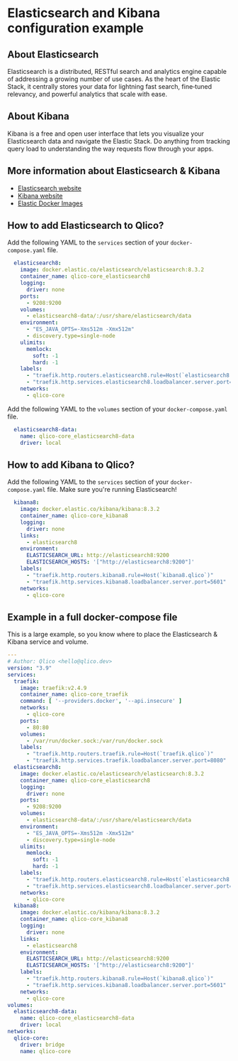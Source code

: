 # Elasticsearch and Kibana configuration example

## About Elasticsearch

Elasticsearch is a distributed, RESTful search and analytics engine capable of
addressing a growing number of use cases. As the heart of the Elastic Stack, it
centrally stores your data for lightning fast search, fine‑tuned relevancy, and
powerful analytics that scale with ease.

## About Kibana

Kibana is a free and open user interface that lets you visualize your
Elasticsearch data and navigate the Elastic Stack. Do anything from tracking
query load to understanding the way requests flow through your apps.

## More information about Elasticsearch & Kibana

* [Elasticsearch website](https://www.elastic.co/elasticsearch/)
* [Kibana website](https://www.elastic.co/kibana)
* [Elastic Docker Images](https://www.docker.elastic.co/)

## How to add Elasticsearch to Qlico?

Add the following YAML to the `services` section of your `docker-compose.yaml`
file.

```yaml
  elasticsearch8:
    image: docker.elastic.co/elasticsearch/elasticsearch:8.3.2
    container_name: qlico-core_elasticsearch8
    logging:
      driver: none
    ports:
      - 9208:9200
    volumes:
      - elasticsearch8-data/:/usr/share/elasticsearch/data
    environment:
      - "ES_JAVA_OPTS=-Xms512m -Xmx512m"
      - discovery.type=single-node
    ulimits:
      memlock:
        soft: -1
        hard: -1
    labels:
      - "traefik.http.routers.elasticsearch8.rule=Host(`elasticsearch8.qlico`)"
      - "traefik.http.services.elasticsearch8.loadbalancer.server.port=9200"
    networks:
      - qlico-core
```

Add the following YAML to the `volumes` section of your `docker-compose.yaml`
file.

```yaml
  elasticsearch8-data:
    name: qlico-core_elasticsearch8-data
    driver: local
```

## How to add Kibana to Qlico?

Add the following YAML to the `services` section of your `docker-compose.yaml`
file. Make sure you're running Elasticsearch!

```yaml
  kibana8:
    image: docker.elastic.co/kibana/kibana:8.3.2
    container_name: qlico-core_kibana8
    logging:
      driver: none
    links:
      - elasticsearch8
    environment:
      ELASTICSEARCH_URL: http://elasticsearch8:9200
      ELASTICSEARCH_HOSTS: '["http://elasticsearch8:9200"]'
    labels:
      - "traefik.http.routers.kibana8.rule=Host(`kibana8.qlico`)"
      - "traefik.http.services.kibana8.loadbalancer.server.port=5601"
    networks:
      - qlico-core
```

## Example in a full docker-compose file

This is a large example, so you know where to place the Elasticsearch & Kibana
service and volume.

```yaml
---
# Author: Qlico <hello@qlico.dev>
version: "3.9"
services:
  traefik:
    image: traefik:v2.4.9
    container_name: qlico-core_traefik
    command: [ '--providers.docker', '--api.insecure' ]
    networks:
      - qlico-core
    ports:
      - 80:80
    volumes:
      - /var/run/docker.sock:/var/run/docker.sock
    labels:
      - "traefik.http.routers.traefik.rule=Host(`traefik.qlico`)"
      - "traefik.http.services.traefik.loadbalancer.server.port=8080"
  elasticsearch8:
    image: docker.elastic.co/elasticsearch/elasticsearch:8.3.2
    container_name: qlico-core_elasticsearch8
    logging:
      driver: none
    ports:
      - 9208:9200
    volumes:
      - elasticsearch8-data/:/usr/share/elasticsearch/data
    environment:
      - "ES_JAVA_OPTS=-Xms512m -Xmx512m"
      - discovery.type=single-node
    ulimits:
      memlock:
        soft: -1
        hard: -1
    labels:
      - "traefik.http.routers.elasticsearch8.rule=Host(`elasticsearch8.qlico`)"
      - "traefik.http.services.elasticsearch8.loadbalancer.server.port=9200"
    networks:
      - qlico-core
  kibana8:
    image: docker.elastic.co/kibana/kibana:8.3.2
    container_name: qlico-core_kibana8
    logging:
      driver: none
    links:
      - elasticsearch8
    environment:
      ELASTICSEARCH_URL: http://elasticsearch8:9200
      ELASTICSEARCH_HOSTS: '["http://elasticsearch8:9200"]'
    labels:
      - "traefik.http.routers.kibana8.rule=Host(`kibana8.qlico`)"
      - "traefik.http.services.kibana8.loadbalancer.server.port=5601"
    networks:
      - qlico-core
volumes:
  elasticsearch8-data:
    name: qlico-core_elasticsearch8-data
    driver: local
networks:
  qlico-core:
    driver: bridge
    name: qlico-core
```
